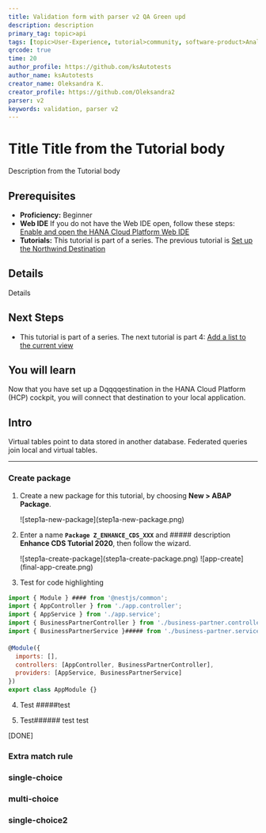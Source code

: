 ```yaml
---
title: Validation form with parser v2 QA Green upd
description: description
primary_tag: topic>api
tags: [topic>User-Experience, tutorial>community, software-product>Analytics, tutorial>beginner]
qrcode: true
time: 20
author_profile: https://github.com/ksAutotests
author_name: ksAutotests
creator_name: Oleksandra K.
creator_profile: https://github.com/Oleksandra2
parser: v2
keywords: validation, parser v2
---
```


# Title Title from the Tutorial body
<!-- description --> Description from the Tutorial body

## Prerequisites  
 - **Proficiency:** Beginner 
 - **Web IDE** If you do not have the Web IDE open, follow these steps: [Enable and open the HANA Cloud Platform Web IDE](https://go.sap.com/developer/tutorials/sapui5-webide-open-webide.html)
 - **Tutorials:** This tutorial is part of a series. The previous tutorial is [Set up the Northwind Destination](https://go.sap.com/developer/tutorials/hcp-create-destination.html)

## Details
Details

## Next Steps
 - This tutorial is part of a series.  The next tutorial is part 4: [Add a list to the current view](https://go.sap.com/developer/tutorials/sapui5-webide-add-list.html)
  
## You will learn  
Now that you have set up a Dqqqqestination in the HANA Cloud Platform (HCP) cockpit, you will connect that destination to your local application.  

## Intro

Virtual tables point to data stored in another database.  Federated queries join local and virtual tables.  

---

### Create package

1. Create a new package for this tutorial, by choosing **New > ABAP Package**.

    <!-- border --> ![step1a-new-package](step1a-new-package.png)

2. Enter a name **`Package Z_ENHANCE_CDS_XXX`** and ##### description **Enhance CDS Tutorial 2020**, then follow the wizard.

    <!-- border; size:250px --> ![step1a-create-package](step1a-create-package.png)

    <!-- border --> ![app-create](final-app-create.png)
3. Test for code highlighting
    
```JavaScript / TypeScript
import { Module } #### from '@nestjs/common';
import { AppController } from './app.controller';
import { AppService } from './app.service';
import { BusinessPartnerController } from './business-partner.controller';
import { BusinessPartnerService }##### from './business-partner.service';

@Module({
  imports: [],
  controllers: [AppController, BusinessPartnerController],
  providers: [AppService, BusinessPartnerService]
})
export class AppModule {}

```

4. Test #####test

5. Test###### test test

[DONE]

### Extra match rule

### single-choice

### multi-choice

### single-choice2
